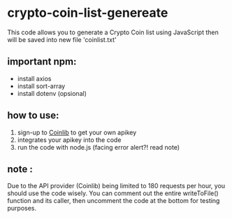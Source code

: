 # crypto-coin-list-genereate
  This code allows you to generate a Crypto Coin list using JavaScript then will be saved into new file 'coinlist.txt'

## important npm:
- install axios
- install sort-array
- install dotenv (opsional)

## how to use:
1. sign-up to [Coinlib](https://coinlib.io/) to get your own apikey
2. integrates your apikey into the code
3. run the code with node.js
(facing error alert?! read note)

## note :
  Due to the API provider (Coinlib) being limited to 180 requests per hour, you should use the code wisely. 
  You can comment out the entire writeToFile() function and its caller, then uncomment the code at the bottom for testing purposes.

